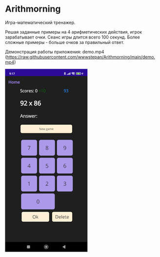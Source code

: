 # Arithmorning

Игра-математический тренажер. 

Решая заданные примеры на 4 арифметических действия, игрок зарабатывает очки. Сеанс игры длится всего 100 секунд. Более сложные примеры - больше очков за правильный ответ.

Демонстрация работы приложения: demo.mp4 (https://raw.githubusercontent.com/wwwstepan/Arithmorning/main/demo.mp4)

![Image alt](https://github.com/wwwstepan/Arithmorning/blob/main/AppLookMobile.jpg)
